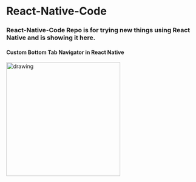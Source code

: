 # React-Native-Code

### React-Native-Code Repo is for trying new things using React Native and is showing it here.

#### Custom Bottom Tab Navigator in React Native

<!-- ![image](https://www.linkpicture.com/q/Custom-Bottom-Tabs.jpg) -->

<!-- <img src="https://ibb.co/s29fZqG" alt="drawing" width="300" /> -->

<a href="https://imgbb.com/"><img src="https://i.ibb.co/wRhkf4X/Custom-Bottom-Tabs.jpg" alt="drawing" width="300" border="0" /></a>
